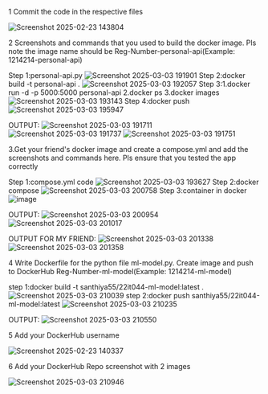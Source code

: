 1 Commit the code in the respective files

![Screenshot 2025-02-23 143804](https://github.com/user-attachments/assets/71344fde-3743-4764-bd6a-e5999b2d7026)

2 Screenshots and commands that you used to build the docker image. Pls note the image name should be Reg-Number-personal-api(Example: 1214214-personal-api)

Step 1:personal-api.py
![Screenshot 2025-03-03 191901](https://github.com/user-attachments/assets/4839665f-c55b-4e70-95bc-47e05b851ce0)
Step 2:docker build -t personal-api .
![Screenshot 2025-03-03 192057](https://github.com/user-attachments/assets/0e7b2188-3a41-4aa4-ad9a-01bfb6b79058)
Step 3:1.docker run -d -p 5000:5000 personal-api 2.docker ps 3.docker images
![Screenshot 2025-03-03 193143](https://github.com/user-attachments/assets/e0120bc2-198a-47d2-8c69-2e57abf5aab5)
Step 4:docker push
![Screenshot 2025-03-03 195947](https://github.com/user-attachments/assets/a59f9563-3a53-4d94-b047-8f3f2a8a6955)

OUTPUT:
![Screenshot 2025-03-03 191711](https://github.com/user-attachments/assets/16cf47be-46a3-47d4-b5bf-6cc0b9ffbdcc)
![Screenshot 2025-03-03 191737](https://github.com/user-attachments/assets/24f9e376-550e-40f0-a9ed-99390d97c2ac)
![Screenshot 2025-03-03 191751](https://github.com/user-attachments/assets/c3ce11f5-241c-4217-a47f-3edf28b9763d)

3.Get your friend's docker image and create a compose.yml and add the screenshots and commands here. Pls ensure that you tested the app correctly

Step 1:compose.yml code
![Screenshot 2025-03-03 193627](https://github.com/user-attachments/assets/a1f4920d-1706-4e0f-b9c9-63499aa545b5)
Step 2:docker compose
![Screenshot 2025-03-03 200758](https://github.com/user-attachments/assets/524bd183-8a1d-4235-9e33-5e2092a3943b)
Step 3:container in docker
![image](https://github.com/user-attachments/assets/abd8a933-7313-4d07-a55f-006d2f0b20cd)

OUTPUT:
![Screenshot 2025-03-03 200954](https://github.com/user-attachments/assets/817144e0-66a5-40c3-881d-ceb6f7286a9b)
![Screenshot 2025-03-03 201017](https://github.com/user-attachments/assets/d8dabed7-f8a5-4909-9ec8-ad209a831fbe)

OUTPUT FOR MY FRIEND:
![Screenshot 2025-03-03 201338](https://github.com/user-attachments/assets/a3b884bb-78fc-4dd3-99fd-ecf5afe1b6c2)
![Screenshot 2025-03-03 201358](https://github.com/user-attachments/assets/8001e43d-20d3-434f-98a7-2d9e64c84522)

4 Write Dockerfile for the python file ml-model.py. Create image and push to DockerHub Reg-Number-ml-model(Example: 1214214-ml-model)

step 1:docker build -t santhiya55/22it044-ml-model:latest .
![Screenshot 2025-03-03 210039](https://github.com/user-attachments/assets/36e3cdf0-1e0d-451c-bd78-d62e82e5b52c)
step 2:docker push santhiya55/22it044-ml-model:latest
![Screenshot 2025-03-03 210235](https://github.com/user-attachments/assets/aac8099a-e087-4acb-aa54-fc4e175d0104)

OUTPUT:
![Screenshot 2025-03-03 210550](https://github.com/user-attachments/assets/adc8eab8-da09-43c6-885a-43cef2cd4e98)

5 Add your DockerHub username

![Screenshot 2025-02-23 140337](https://github.com/user-attachments/assets/d3e04a4f-4a2b-4fdc-99ce-d01869563b60)

6 Add your DockerHub Repo screenshot with 2 images

![Screenshot 2025-03-03 210946](https://github.com/user-attachments/assets/c813a30b-a07f-4b88-a192-f464d166ef4a)


























